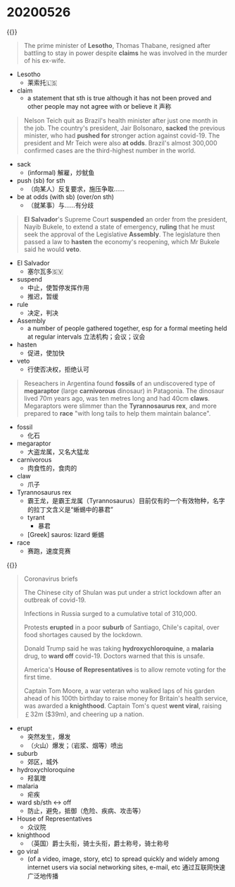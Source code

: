 # 20200526


{{<music url="/economist/20200523/002 The world this week - Politics this week/5.mp3">}}

> The prime minister of **Lesotho**, Thomas Thabane, resigned after battling to stay in power despite **claims** he was involved in the murder of his ex-wife.

- Lesotho
  - 莱索托🇱🇸
- claim
  - a statement that sth is true although it has not been proved and other people may not agree with or believe it 声称

> Nelson Teich quit as Brazil's health minister after just one month in the job. The country's president, Jair Bolsonaro, **sacked** the previous minister, who had **pushed for** stronger action against covid-19. The president and Mr Teich were also **at odds**. Brazil's almost 300,000 confirmed cases are the third-highest number in the world.

- sack
  - (informal) 解雇，炒鱿鱼
- push (sb) for sth
  - （向某人）反复要求，施压争取……
- be at odds (with sb) (over/on sth)
  - （就某事）与……有分歧

> **El Salvador**'s Supreme Court **suspended** an order from the president, Nayib Bukele, to extend a state of emergency, **ruling** that he must seek the approval of the Legislative **Assembly**. The legislature then passed a law to **hasten** the economy's reopening, which Mr Bukele said he would **veto**.

- El Salvador
  - 塞尔瓦多🇸🇻
- suspend
  - 中止，使暂停发挥作用
  - 推迟，暂缓
- rule
  - 决定，判决
- Assembly
  - a number of people gathered together, esp for a formal meeting held at regular intervals 立法机构；会议；议会
- hasten
  - 促进，使加快
- veto
  - 行使否决权，拒绝认可

> Reseachers in Argentina found **fossils** of an undiscovered type of **megaraptor** (large **carnivorous** dinosaur) in Patagonia. The dinosaur lived 70m years ago, was ten metres long and had 40cm **claws**. Megaraptors were slimmer than the **Tyrannosaurus rex**, and more prepared to **race** "with long tails to help them maintain balance".

- fossil
  - 化石
- megaraptor
  - 大盗龙属，又名大猛龙
- carnivorous
  - 肉食性的，食肉的
- claw
  - 爪子
- Tyrannosaurus rex
  - 霸王龙，是霸王龙属（Tyrannosaurus）目前仅有的一个有效物种，名字的拉丁文含义是“蜥蜴中的暴君”
  - tyrant
    - 暴君
  - [Greek] sauros: lizard 蜥蜴
- race
  - 赛跑，速度竞赛


{{<music url="/economist/20200523/002 The world this week - Politics this week/6.mp3">}}

> Coronavirus briefs
> 
> The Chinese city of Shulan was put under a strict lockdown after an outbreak of covid-19.
> 
> Infections in Russia surged to a cumulative total of 310,000.
> 
> Protests **erupted** in a poor **suburb** of Santiago, Chile's capital, over food shortages caused by the lockdown.
> 
> Donald Trump said he was taking **hydroxychloroquine**, a **malaria** drug, to **ward off** covid-19. Doctors warned that this is unsafe.
> 
> America's **House of Representatives** is to allow remote voting for the first time.
> 
> Captain Tom Moore, a war veteran who walked laps of his garden ahead of his 100th birthday to raise money for Britain's health service, was awarded a **knighthood**. Captain Tom's quest **went viral**, raising ￡32m ($39m), and cheering up a nation.

- erupt
  - 突然发生，爆发
  - （火山）爆发；（岩浆、烟等）喷出
- suburb
  - 郊区，城外
- hydroxychloroquine
  - 羟氯喹
- malaria
  - 疟疾
- ward sb/sth ↔ off
  - 防止，避免，抵御（危险、疾病、攻击等）
- House of Representatives
  - 众议院
- knighthood
  - （英国）爵士头衔，骑士头衔，爵士称号，骑士称号
- go viral
  - (of a video, image, story, etc) to spread quickly and widely among internet users via social networking sites, e-mail, etc 通过互联网快速广泛地传播
